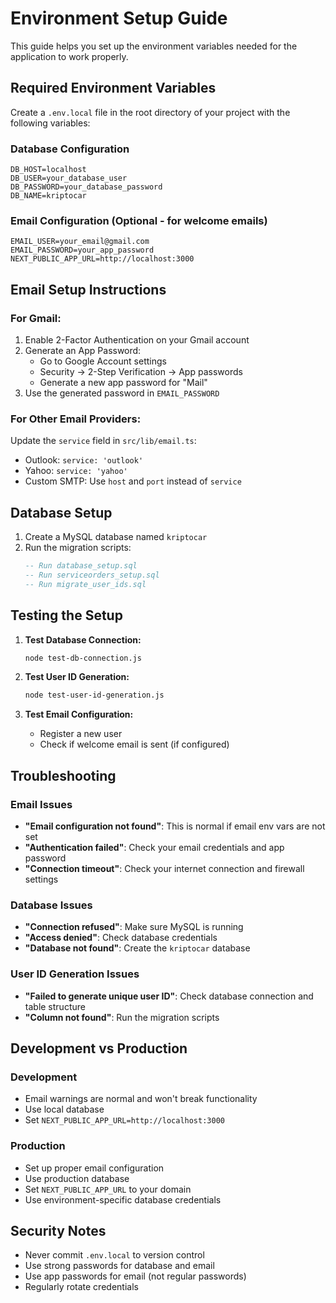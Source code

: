 # Environment Setup Guide

This guide helps you set up the environment variables needed for the application to work properly.

## Required Environment Variables

Create a `.env.local` file in the root directory of your project with the following variables:

### Database Configuration
```env
DB_HOST=localhost
DB_USER=your_database_user
DB_PASSWORD=your_database_password
DB_NAME=kriptocar
```

### Email Configuration (Optional - for welcome emails)
```env
EMAIL_USER=your_email@gmail.com
EMAIL_PASSWORD=your_app_password
NEXT_PUBLIC_APP_URL=http://localhost:3000
```

## Email Setup Instructions

### For Gmail:
1. Enable 2-Factor Authentication on your Gmail account
2. Generate an App Password:
   - Go to Google Account settings
   - Security → 2-Step Verification → App passwords
   - Generate a new app password for "Mail"
3. Use the generated password in `EMAIL_PASSWORD`

### For Other Email Providers:
Update the `service` field in `src/lib/email.ts`:
- Outlook: `service: 'outlook'`
- Yahoo: `service: 'yahoo'`
- Custom SMTP: Use `host` and `port` instead of `service`

## Database Setup

1. Create a MySQL database named `kriptocar`
2. Run the migration scripts:
   ```sql
   -- Run database_setup.sql
   -- Run serviceorders_setup.sql
   -- Run migrate_user_ids.sql
   ```

## Testing the Setup

1. **Test Database Connection:**
   ```bash
   node test-db-connection.js
   ```

2. **Test User ID Generation:**
   ```bash
   node test-user-id-generation.js
   ```

3. **Test Email Configuration:**
   - Register a new user
   - Check if welcome email is sent (if configured)

## Troubleshooting

### Email Issues
- **"Email configuration not found"**: This is normal if email env vars are not set
- **"Authentication failed"**: Check your email credentials and app password
- **"Connection timeout"**: Check your internet connection and firewall settings

### Database Issues
- **"Connection refused"**: Make sure MySQL is running
- **"Access denied"**: Check database credentials
- **"Database not found"**: Create the `kriptocar` database

### User ID Generation Issues
- **"Failed to generate unique user ID"**: Check database connection and table structure
- **"Column not found"**: Run the migration scripts

## Development vs Production

### Development
- Email warnings are normal and won't break functionality
- Use local database
- Set `NEXT_PUBLIC_APP_URL=http://localhost:3000`

### Production
- Set up proper email configuration
- Use production database
- Set `NEXT_PUBLIC_APP_URL` to your domain
- Use environment-specific database credentials

## Security Notes

- Never commit `.env.local` to version control
- Use strong passwords for database and email
- Use app passwords for email (not regular passwords)
- Regularly rotate credentials
